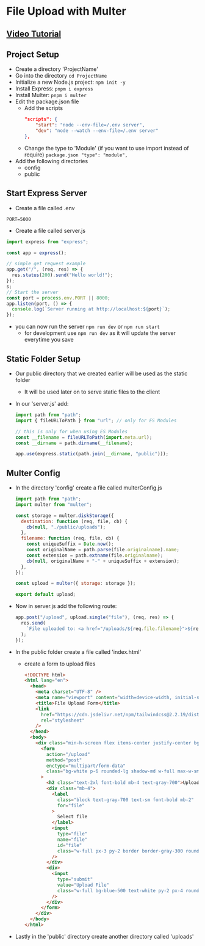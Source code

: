 # File Upload with Multer


## [Video Tutorial](https://share.synthesia.io/c0fca9e7-8d28-45e0-a384-a84a22595f71)

## Project Setup

- Create a directory 'ProjectName'
- Go into the directory `cd ProjectName`
- Initialize a new Node.js project: `npm init -y`
- Install Express: `pnpm i express`
- Install Multer: `pnpm i multer`
- Edit the package.json file
  - Add the scripts
    ```package.json
    "scripts": {
        "start": "node --env-file=/.env server",
        "dev": "node --watch --env-file=/.env server"
    },
    ```
  - Change the type to 'Module' (if you want to use import instead of require)
    `package.json
"type": "module",
`
- Add the following directories
  - config
  - public

## Start Express Server

- Create a file called .env

```.env
PORT=5000
```

- Create a file called server.js

```js
import express from "express";

const app = express();

// simple get request example
app.get("/", (req, res) => {
  res.status(200).send("Hello world!");
});
s;
// Start the server
const port = process.env.PORT || 8000;
app.listen(port, () => {
  console.log(`Server running at http://localhost:${port}`);
});
```

- you can now run the server `npm run dev` or `npm run start`
  - for development use `npm run dev` as it will update the server everytime you save

## Static Folder Setup

- Our public directory that we created earlier will be used as the static folder
  - It will be used later on to serve static files to the client
- In our 'server.js' add:

  ```js
  import path from "path";
  import { fileURLToPath } from "url"; // only for ES Modules

  // this is only for when using ES Modules
  const __filename = fileURLToPath(import.meta.url);
  const __dirname = path.dirname(__filename);

  app.use(express.static(path.join(__dirname, "public")));
  ```

## Multer Config

- In the directory 'config' create a file called multerConfig.js

  ```js
  import path from "path";
  import multer from "multer";

  const storage = multer.diskStorage({
    destination: function (req, file, cb) {
      cb(null, "./public/uploads");
    },
    filename: function (req, file, cb) {
      const uniqueSuffix = Date.now();
      const originalName = path.parse(file.originalname).name;
      const extension = path.extname(file.originalname);
      cb(null, originalName + "-" + uniqueSuffix + extension);
    },
  });

  const upload = multer({ storage: storage });

  export default upload;
  ```

- Now in server.js add the following route:

  ```js
  app.post("/upload", upload.single("file"), (req, res) => {
    res.send(
      `File uploaded to: <a href="/uploads/${req.file.filename}">${req.file.filename}</a>`
    );
  });
  ```

- In the public folder create a file called 'index.html'

  - create a form to upload files

    ```html
    <!DOCTYPE html>
    <html lang="en">
      <head>
        <meta charset="UTF-8" />
        <meta name="viewport" content="width=device-width, initial-scale=1.0" />
        <title>File Upload Form</title>
        <link
          href="https://cdn.jsdelivr.net/npm/tailwindcss@2.2.19/dist/tailwind.min.css"
          rel="stylesheet"
        />
      </head>
      <body>
        <div class="min-h-screen flex items-center justify-center bg-gray-100">
          <form
            action="/upload"
            method="post"
            enctype="multipart/form-data"
            class="bg-white p-6 rounded-lg shadow-md w-full max-w-sm"
          >
            <h2 class="text-2xl font-bold mb-4 text-gray-700">Upload File</h2>
            <div class="mb-4">
              <label
                class="block text-gray-700 text-sm font-bold mb-2"
                for="file"
              >
                Select file
              </label>
              <input
                type="file"
                name="file"
                id="file"
                class="w-full px-3 py-2 border border-gray-300 rounded-md focus:outline-none focus:ring-2 focus:ring-blue-400 focus:border-transparent"
              />
            </div>
            <div>
              <input
                type="submit"
                value="Upload File"
                class="w-full bg-blue-500 text-white py-2 px-4 rounded-md hover:bg-blue-600 focus:outline-none focus:ring-2 focus:ring-blue-400 focus:ring-opacity-75 cursor-pointer"
              />
            </div>
          </form>
        </div>
      </body>
    </html>
    ```

- Lastly in the 'public' directory create another directory called 'uploads'
